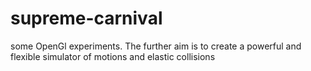 # supreme-carnival
some OpenGl experiments. The further aim is to create a powerful and flexible simulator of motions and elastic collisions
